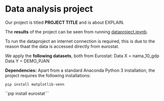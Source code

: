 # Data analysis project

Our project is titled **PROJECT TITLE** and is about EXPLAIN.

The **results** of the project can be seen from running [dataproject.ipynb](dataproject.ipynb).

To run the dataproject an internet connection is required, this is due to the reason thaat the data is accessed directly from eurostat. 

We apply the **following datasets**, both from Eurostat:
Data X = nama_10_gdp 
Data Y = DEMO_PJAN


**Dependencies:** Apart from a standard Anaconda Python 3 installation, the project requires the following installations:

``pip install matplotlib-venn``

``pip install eurostat```
